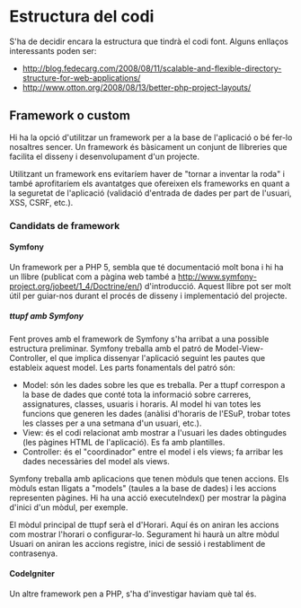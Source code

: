 # Estructura del codi #

S'ha de decidir encara la estructura que tindrà el codi font. Alguns enllaços interessants poden ser:
  * http://blog.fedecarg.com/2008/08/11/scalable-and-flexible-directory-structure-for-web-applications/
  * http://www.otton.org/2008/08/13/better-php-project-layouts/

## Framework o custom ##

Hi ha la opció d'utilitzar un framework per a la base de l'aplicació o bé fer-lo nosaltres sencer. Un framework és bàsicament un conjunt de llibreries que facilita el disseny i desenvolupament d'un projecte.

Utilitzant un framework ens evitaríem haver de "tornar a inventar la roda" i també aprofitaríem els avantatges que ofereixen els frameworks en quant a la seguretat de l'aplicació (validació d'entrada de dades per part de l'usuari, XSS, CSRF, etc.).

### Candidats de framework ###

#### Symfony ####
Un framework per a PHP 5, sembla que té documentació molt bona i hi ha un llibre (publicat com a pàgina web també a http://www.symfony-project.org/jobeet/1_4/Doctrine/en/) d'introducció. Aquest llibre pot ser molt útil per guiar-nos durant el procés de disseny i implementació del projecte.

##### ttupf amb Symfony #####
Fent proves amb el framework de Symfony s'ha arribat a una possible estructura preliminar. Symfony treballa amb el patró de Model-View-Controller, el que implica dissenyar l'aplicació seguint les pautes que estableix aquest model. Les parts fonamentals del patró són:

  * Model: són les dades sobre les que es treballa. Per a ttupf correspon a la base de dades que conté tota la informació sobre carreres, assignatures, classes, usuaris i horaris. Al model hi van totes les funcions que generen les dades (anàlisi d'horaris de l'ESuP, trobar totes les classes per a una setmana d'un usuari, etc.).
  * View: és el codi relacionat amb mostrar a l'usuari les dades obtingudes (les pàgines HTML de l'aplicació). Es fa amb plantilles.
  * Controller: és el "coordinador" entre el model i els views; fa arribar les dades necessàries del model als views.

Symfony treballa amb aplicacions que tenen mòduls que tenen accions. Els mòduls estan lligats a "models" (taules a la base de dades) i les accions representen pàgines. Hi ha una acció executeIndex() per mostrar la pàgina d'inici d'un mòdul, per exemple.

El mòdul principal de ttupf serà el d'Horari. Aquí és on aniran les accions com mostrar l'horari o configurar-lo. Segurament hi haurà un altre mòdul Usuari on aniran les accions registre, inici de sessió i restabliment de contrasenya.

#### CodeIgniter ####
Un altre framework pen a PHP, s'ha d'investigar haviam què tal és.